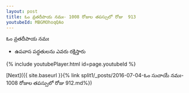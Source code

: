 ```yaml
---
layout: post
title: ఓం వ్రతదీపాయ నమః- 1008 రోజుల తపస్సులో రోజు  913
youtubeId: MBGMOhoqQAo
---
```

 
 
 ఓం వ్రతదీపాయ నమః  
 
 -  ఉపవాస పద్ధతులను ఎవరు రక్షిస్తారు 
 
  
 
  
 
 
 
 
 
 


{% include youtubePlayer.html id=page.youtubeId %}
 
[Next]({{ site.baseurl }}{% link  split1/_posts/2016-07-04-ఓం సుచాయే నమః- 1008 రోజుల తపస్సులో రోజు  912.md%})
 
